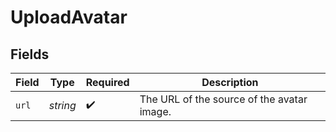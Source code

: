 # UploadAvatar


## Fields

| Field                                      | Type                                       | Required                                   | Description                                |
| ------------------------------------------ | ------------------------------------------ | ------------------------------------------ | ------------------------------------------ |
| `url`                                      | *string*                                   | :heavy_check_mark:                         | The URL of the source of the avatar image. |